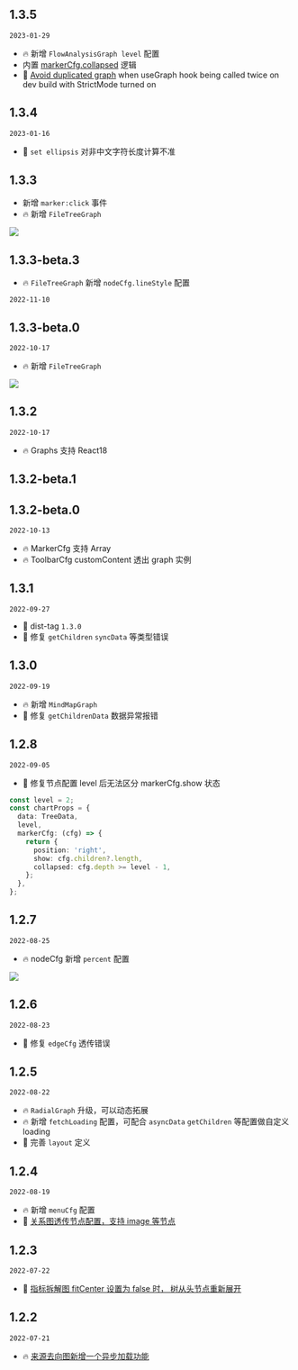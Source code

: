 ## 1.3.5

`2023-01-29`

- 🔥 新增 `FlowAnalysisGraph level` 配置
- 内置 [markerCfg.collapsed](https://github.com/ant-design/ant-design-charts/pull/1775/commits/2a37066cc436752d8726e008127d2f9bc5eb1fa6) 逻辑
- 🐞 [Avoid duplicated graph](https://github.com/ant-design/ant-design-charts/pull/1749) when useGraph hook being called twice on dev build with StrictMode turned on

## 1.3.4

`2023-01-16`

- 🐞 `set ellipsis` 对非中文字符长度计算不准

## 1.3.3

- 新增 `marker:click` 事件
- 🔥 新增 `FileTreeGraph` 
<img src=https://mdn.alipayobjects.com/huamei_qa8qxu/afts/img/A*CoEVTrU_7g4AAAAAAAAAAAAADmJ7AQ/original>

## 1.3.3-beta.3

- 🔥 `FileTreeGraph` 新增 `nodeCfg.lineStyle` 配置

`2022-11-10`
## 1.3.3-beta.0

`2022-10-17`

- 🔥 新增 `FileTreeGraph` 
<img src=https://mdn.alipayobjects.com/huamei_qa8qxu/afts/img/A*CoEVTrU_7g4AAAAAAAAAAAAADmJ7AQ/original>

## 1.3.2

`2022-10-17`

- 🔥 Graphs 支持 React18

## 1.3.2-beta.1

## 1.3.2-beta.0

`2022-10-13`

- 🔥 MarkerCfg 支持 Array
- 🔥 ToolbarCfg customContent 透出 graph 实例

## 1.3.1

`2022-09-27`

- 🐞 dist-tag `1.3.0`
- 🐞 修复 `getChildren` `syncData` 等类型错误

## 1.3.0

`2022-09-19`

- 🔥 新增 `MindMapGraph`
- 🐞 修复 `getChildrenData` 数据异常报错

## 1.2.8

`2022-09-05`

- 🐞 修复节点配置 level 后无法区分 markerCfg.show 状态

```ts
const level = 2;
const chartProps = {
  data: TreeData,
  level,
  markerCfg: (cfg) => {
    return {
      position: 'right',
      show: cfg.children?.length,
      collapsed: cfg.depth >= level - 1,
    };
  },
};
```

## 1.2.7

`2022-08-25`

- 🔥 nodeCfg 新增 `percent` 配置

<img src=https://gw.alipayobjects.com/zos/antfincdn/9UCy2n8WPu/fe8e1b07-efde-4ba8-9e83-97986f668faf.png>

## 1.2.6

`2022-08-23`

- 🐞 修复 `edgeCfg` 透传错误

## 1.2.5

`2022-08-22`

- 🔥 `RadialGraph` 升级，可以动态拓展
- 🔥 新增 `fetchLoading` 配置，可配合 `asyncData` `getChildren` 等配置做自定义 loading
- 🐞 完善 `layout` 定义

## 1.2.4

`2022-08-19`

- 🔥 新增 `menuCfg` 配置
- 🐞 [关系图透传节点配置，支持 image 等节点](https://github.com/ant-design/ant-design-charts/issues/1489)

## 1.2.3

`2022-07-22`

- 🐞 [指标拆解图 fitCenter 设置为 false 时， 树从头节点重新展开](https://github.com/ant-design/ant-design-charts/issues/1441)

## 1.2.2

`2022-07-21`

- 🔥 [来源去向图新增一个异步加载功能](https://github.com/ant-design/ant-design-charts/issues/1437)
